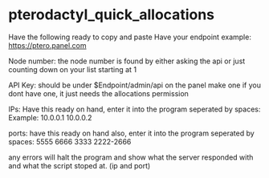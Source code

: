 # pterodactyl_quick_allocations

Have the following ready to copy and paste
Have your endpoint example: https://ptero.panel.com

Node number: the node number is found by either asking the api or just counting down on your list starting at 1

API Key: should be under $Endpoint/admin/api on the panel make one if you dont have one, it just needs the allocations permission

IPs: Have this ready on hand, enter it into the program seperated by spaces: Example: 10.0.0.1 10.0.0.2

ports: have this ready on hand also, enter it into the program seperated by spaces: 5555 6666 3333 2222-2666

any errors will halt the program and show what the server responded with and what the script stoped at. (ip and port)




